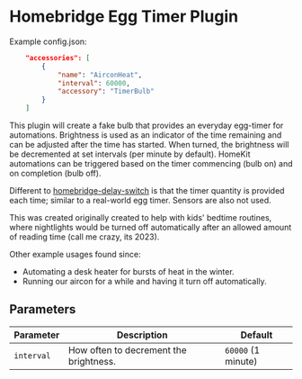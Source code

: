 # Homebridge Egg Timer Plugin

Example config.json:

```json
    "accessories": [
        {
            "name": "AirconHeat",
            "interval": 60000,
            "accessory": "TimerBulb"
        }
    ]
```

This plugin will create a fake bulb that provides an everyday egg-timer for automations.  Brightness is used as an indicator of the time remaining and can be adjusted after the time has started.  When turned, the brightness will be decremented at set intervals (per minute by default).  HomeKit automations can be triggered based on the timer commencing (bulb on) and on completion (bulb off).

Different to [homebridge-delay-switch](https://github.com/nitaybz/homebridge-delay-switch) is that the timer quantity is provided each time; similar to a real-world egg timer.  Sensors are also not used.

This was created originally created to help with kids' bedtime routines, where nightlights would be turned off automatically after an allowed amount of reading time (call me crazy, its 2023).

Other example usages found since:
* Automating a desk heater for bursts of heat in the winter.
* Running our aircon for a while and having it turn off automatically.


## Parameters

| Parameter | Description | Default |
| --------- | ----- | ------- |
| `interval`| How often to decrement the brightness. | `60000` (1 minute) |